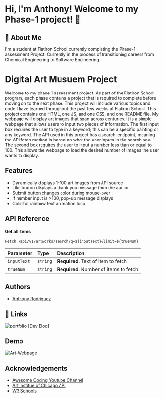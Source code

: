 
# Hi, I'm Anthony! Welcome to my Phase-1 project! 👋


## 🚀 About Me
I'm a student at Flatiron School currently completing the Phase-1 assessment Project. Currently in the process of transitioning careers from Chemical Engineering to Software Engineering.


# Digital Art Musuem Project



Welcome to my phase 1 assessment project. As part of the Flatiron School program, each phase contains a project that is required to complete before moving on to the next phase. This project will include various topics and code I have learned throughout the past few weeks at Flatiron School. This project contains one HTML, one JS, and one CSS, and one README file. My webpage will display art images that span across centuries. It is a simple webpage that allows users to input two pieces of information. The first input box requires the user to type in a keyword; this can be a specific painting or any keyword. The API used in this project has a search-endpoint, meaning the API fetch method is based on what the user inputs in the search box. The second box requires the user to input a number less than or equal to 100. This allows the webpage to load the desired number of images the user wants to display.  

## Features

- Dynamically displays 1-100 art images from API source
- Like button displays a thank you message from the author
- Submit button changes color during mouse-over
- If number input is >100, pop-up message displays
- Colorful rainbow text animation loop 


## API Reference

#### Get all items


```http
Fetch /api/v1/artworks/search?q=${inputText}&limit=${trueNum}
```

| Parameter | Type     | Description                       |
| :-------- | :------- | :-------------------------------- |
| `inputText`      | `string` | **Required**. Text of item to fetch |
| `trueNum`      | `string` | **Required**. Number of items to fetch |



## Authors

- [Anthony Rodriguez](https://github.com/AnthonyRodriguezJPM)


## 🔗 Links
[![portfolio](https://img.shields.io/badge/my_portfolio-000?style=for-the-badge&logo=ko-fi&logoColor=white)](https://github.com/AnthonyRodriguezJPM)
[[Dev Blog]](https://dev.to/anthonyrodriguezjpm)



## Demo

![Art-Webpage](/Gifs/Art_Project.gif)



## Acknowledgements

 - [Awesome Coding Youtube Channel](https://www.youtube.com/c/ColorCodeio)
 - [Art Institue of Chicago API](https://www.artic.edu/open-access/public-api)
 - [W3 Schools](https://www.w3schools.com)

